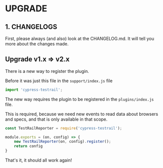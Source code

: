 # UPGRADE

## 1. CHANGELOGS

First, please always (and also) look at the CHANGELOG.md.
It will tell you more about the changes made.

## Upgrade v1.x => v2.x

There is a new way to register the plugin.

Before it was just this file in the `support/index.js` file

```javascript
import 'cypress-testrail';
```

The new way requires the plugin to be registered in the `plugins/index.js` file.

This is required, because we need new events to read data about browsers and specs, and that is only available in that scope.

```javascript
const TestRailReporter = require('cypress-testrail');

module.exports = (on, config) => {
    new TestRailReporter(on, config).register();
    return config
}
```

That's it, it should all work again!